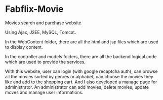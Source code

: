 # Fabflix-Movie

  Movies search and purchase website
  
  Using Ajax, J2EE, MySQL, Tomcat.
  
  In the WebContent folder, there are all the html and jsp files which are used to display content.
 
  In the controller and models folders, there are all the backend logical code which are used to provide the services.
  
  With this website, user can login (with google recaptcha auth), can browse all the movies sorted by genres or alphabet, can choose the movies they like and add to the shopping cart. And I also developed a manage page for administrator. An administrator can add movies, delete movies, update moves and manage user informations.
